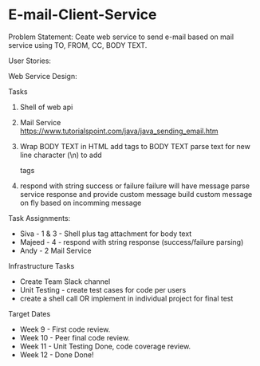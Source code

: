 # E-mail-Client-Service

Problem Statement: Ceate web service to send e-mail based on mail service using TO, FROM, CC, BODY TEXT.

User Stories:

Web Service Design:

Tasks
1. Shell of web api

2. Mail Service
      https://www.tutorialspoint.com/java/java_sending_email.htm

3. Wrap BODY TEXT in HTML
     add <body> </body> tags to BODY TEXT
     parse text for new line character (\n) to add <p> </p> tags

4. respond with string
     success or failure
       failure will have message
         parse service response and provide custom message
           build custom message on fly based on incomming message

Task Assignments:
* Siva - 1 & 3 - Shell plus tag attachment for body text
* Majeed - 4 - respond with string response (success/failure parsing)
* Andy - 2 Mail Service 

Infrastructure Tasks
* Create Team Slack channel
* Unit Testing - create test cases for code per users
* create a shell call OR implement in individual project for final test


Target Dates
* Week 9 -  First code review.
* Week 10 - Peer final code review.
* Week 11 - Unit Testing Done, code coverage review.
* Week 12 - Done Done!
